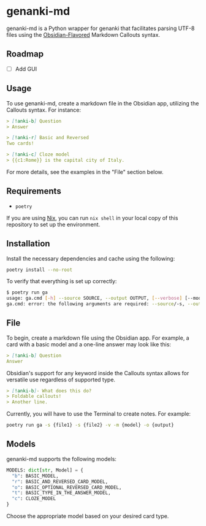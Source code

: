 # genanki-md

genanki-md is a Python wrapper for genanki that facilitates parsing UTF-8 files using the [Obsidian-Flavored](https://help.obsidian.md/Editing+and+formatting/Obsidian+Flavored+Markdown) Markdown Callouts syntax.

## Roadmap

- [ ] Add GUI

## Usage

To use genanki-md, create a markdown file in the Obsidian app, utilizing the Callouts syntax. For instance:

```md
> [!anki-b] Question  
> Answer

> [!anki-r] Basic and Reversed
Two cards!

> [!anki-c] Cloze model
> {{c1:Rome}} is the capital city of Italy.
```

For more details, see the examples in the "File" section below.

## Requirements

- `poetry`

If you are using [Nix](https://en.wikipedia.org/wiki/Nix_(package_manager)), you can run `nix shell` in your local copy of this repository to set up the environment.

## Installation

Install the necessary dependencies and cache using the following:

```sh
poetry install --no-root
```

To verify that everything is set up correctly:

```sh
$ poetry run ga
usage: ga.cmd [-h] --source SOURCE, --output OUTPUT, [--verbose] [--model {b,r,o,t,c}] [--css CSS]
ga.cmd: error: the following arguments are required: --source/-s, --output/-s
```

## File

To begin, create a markdown file using the Obsidian app. For example, a card with a basic model and a one-line answer may look like this:

```md
> [!anki-b] Question  
Answer
```

Obsidian's support for any keyword inside the Callouts syntax allows for versatile use regardless of supported type.

```md
> [!anki-b]- What does this do?
> Foldable callouts!  
> Another line.
```

Currently, you will have to use the Terminal to create notes. For example:

```sh
poetry run ga -s {file1} -s {file2} -v -m {model} -o {output}
```

## Models

genanki-md supports the following models:

```py
MODELS: dict[str, Model] = {
  "b": BASIC_MODEL,
  "r": BASIC_AND_REVERSED_CARD_MODEL,
  "o": BASIC_OPTIONAL_REVERSED_CARD_MODEL,
  "t": BASIC_TYPE_IN_THE_ANSWER_MODEL,
  "c": CLOZE_MODEL
}
```

Choose the appropriate model based on your desired card type.
